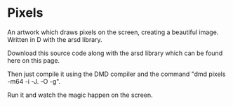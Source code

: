 # Pixels
An artwork which draws pixels on the screen, creating a beautiful image. Written in D with the arsd library.

Download this source code along with the arsd library which can be found here on this page.

Then just compile it using the DMD compiler and the command "dmd pixels -m64 -i -J. -O -g".

Run it and watch the magic happen on the screen.
